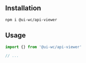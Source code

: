 ## Installation

```sh
npm i @ui-wc/api-viewer
```

## Usage

```ts
import {} from '@ui-wc/api-viewer'

// ...
```
